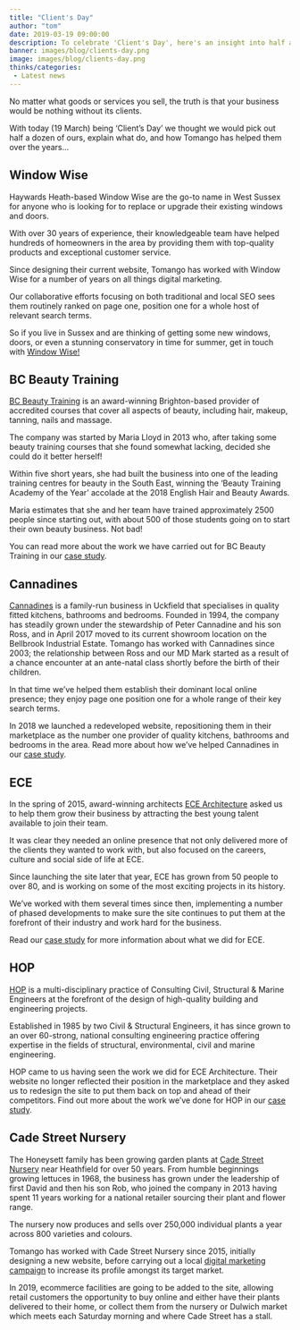 ```yaml
---
title: "Client's Day"
author: "tom"
date: 2019-03-19 09:00:00
description: To celebrate 'Client's Day', here's an insight into half a dozen of Tomango's brand, web and marketing clients..
banner: images/blog/clients-day.png
image: images/blog/clients-day.png
thinks/categories: 
 - Latest news
---
```


No matter what goods or services you sell, the truth is that your business would be nothing without its clients.

With today (19 March) being ‘Client’s Day’ we thought we would pick out half a dozen of ours, explain what do, and how Tomango has helped them over the years...

## Window Wise

Haywards Heath-based Window Wise are the go-to name in West Sussex for anyone who is looking for to replace or upgrade their existing windows and doors.

With over 30 years of experience, their knowledgeable team have helped hundreds of homeowners in the area by providing them with top-quality products and exceptional customer service.

Since designing their current website, Tomango has worked with Window Wise for a number of years on all things digital marketing.

Our collaborative efforts focusing on both traditional and local SEO sees them routinely ranked on page one, position one for a whole host of relevant search terms.

So if you live in Sussex and are thinking of getting some new windows, doors, or even a stunning conservatory in time for summer, get in touch with [Window Wise!](https://www.windowwise.co.uk/)

## BC Beauty Training

[BC Beauty Training](https://bcbeautytraining.co.uk/) is an award-winning Brighton-based provider of accredited courses that cover all aspects of beauty, including hair, makeup, tanning, nails and massage.

The company was started by Maria Lloyd in 2013 who, after taking some beauty training courses that she found somewhat lacking, decided she could do it better herself!

Within five short years, she had built the business into one of the leading training centres for beauty in the South East, winning the ‘Beauty Training Academy of the Year’ accolade at the 2018 English Hair and Beauty Awards.

Maria estimates that she and her team have trained approximately 2500 people since starting out, with about 500 of those students going on to start their own beauty business. Not bad!

You can read more about the work we have carried out for BC Beauty Training in our [case study](created/bc-beauty-training/).

## Cannadines

[Cannadines](https://www.cannadines.co.uk/) is a family-run business in Uckfield that specialises in quality fitted kitchens, bathrooms and bedrooms. Founded in 1994, the company has steadily grown under the stewardship of Peter Cannadine and his son Ross, and in April 2017 moved to its current showroom location on the Bellbrook Industrial Estate. Tomango has worked with Cannadines since 2003; the relationship between Ross and our MD Mark started as a result of a chance encounter at an ante-natal class shortly before the birth of their children.

In that time we’ve helped them establish their dominant local online presence; they enjoy page one position one for a whole range of their key search terms.

In 2018 we launched a redeveloped website, repositioning them in their marketplace as the number one provider of quality kitchens, bathrooms and bedrooms in the area. Read more about how we’ve helped Cannadines in our [case study](created/bc-beauty-training/).

## ECE

In the spring of 2015, award-winning architects [ECE Architecture](https://www.ecearchitecture.com/) asked us to help them grow their business by attracting the best young talent available to join their team.

It was clear they needed an online presence that not only delivered more of the clients they wanted to work with, but also focused on the careers, culture and social side of life at ECE.

Since launching the site later that year, ECE has grown from 50 people to over 80, and is working on some of the most exciting projects in its history.

We’ve worked with them several times since then, implementing a number of phased developments to make sure the site continues to put them at the forefront of their industry and work hard for the business.

Read our [case study](created/ece/) for more information about what we did for ECE.

## HOP

[HOP](https://www.hop.uk.com/) is a multi-disciplinary practice of Consulting Civil, Structural & Marine Engineers at the forefront of the design of high-quality building and engineering projects.

Established in 1985 by two Civil & Structural Engineers, it has since grown to an over 60-strong, national consulting engineering practice offering expertise in the fields of structural, environmental, civil and marine engineering.

HOP came to us having seen the work we did for ECE Architecture. Their website no longer reflected their position in the marketplace and they asked us to redesign the site to put them back on top and ahead of their competitors. Find out more about the work we’ve done for HOP in our [case study](created/hop/).

## Cade Street Nursery

The Honeysett family has been growing garden plants at [Cade Street Nursery](http://cadestreetnursery.co.uk/) near Heathfield for over 50 years. From humble beginnings growing lettuces in 1968, the business has grown under the leadership of first David and then his son Rob, who joined the company in 2013 having spent 11 years working for a national retailer sourcing their plant and flower range.

The nursery now produces and sells over 250,000 individual plants a year across 800 varieties and colours.

Tomango has worked with Cade Street Nursery since 2015, initially designing a new website, before carrying out a local [digital marketing campaign](thinks/helping-cade-street-nursery-to-grow/) to increase its profile amongst its target market.

In 2019, ecommerce facilities are going to be added to the site, allowing retail customers the opportunity to buy online and either have their plants delivered to their home, or collect them from the nursery or Dulwich market which meets each Saturday morning and where Cade Street has a stall.

